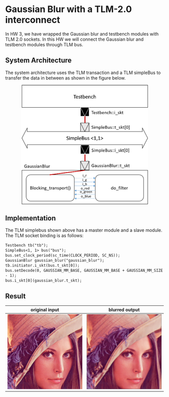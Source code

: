 # Gaussian Blur with a TLM-2.0 interconnect

In HW 3, we have wrapped the Gaussian blur and testbench modules with TLM 2.0 sockets. In this HW we will connect the Gaussian blur and testbench modules through TLM bus.

## System Architecture

The system architecture uses the TLM transaction and a TLM simpleBus to transfer the data in between as shown in the figure below.

<div align="center"> <img src="hw4.png" width="80%"/> </div>

## Implementation

The TLM simplebus shown above has a master module and a slave module. The TLM socket binding is as follows:

    Testbench tb("tb");
    SimpleBus<1, 1> bus("bus");
    bus.set_clock_period(sc_time(CLOCK_PERIOD, SC_NS));
    GaussianBlur gaussian_blur("gaussian_blur");
    tb.initiator.i_skt(bus.t_skt[0]);
    bus.setDecode(0, GAUSSIAN_MM_BASE, GAUSSIAN_MM_BASE + GAUSSIAN_MM_SIZE - 1);
    bus.i_skt[0](gaussian_blur.t_skt);

## Result

|original input | blurred output|
|---------------|---------------|
|![i](lena_std_short.bmp)|![o](out.bmp)|
